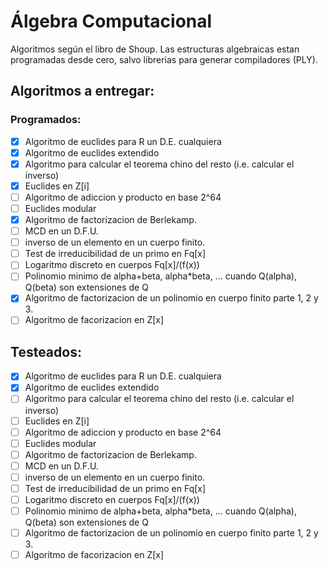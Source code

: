 # Álgebra Computacional
Algoritmos según el libro de Shoup.
Las estructuras algebraicas estan programadas desde cero, salvo librerias para generar compiladores (PLY).
## Algoritmos a entregar:
### Programados:
- [x] Algoritmo de euclides para R un D.E. cualquiera
- [x] Algoritmo de euclides extendido
- [x] Algoritmo para calcular el teorema chino del resto (i.e. calcular el inverso)
- [x] Euclides en Z[i]
- [ ] Algoritmo de adiccion y producto en base 2^64
- [ ] Euclides modular
- [x] Algoritmo de factorizacion de Berlekamp.
- [ ] MCD en un D.F.U.
- [ ] inverso de un elemento en un cuerpo finito.
- [ ] Test de irreducibilidad de un primo en Fq[x]
- [ ] Logaritmo discreto en cuerpos Fq[x]/(f(x))
- [ ] Polinomio minimo de alpha+beta, alpha*beta, ... cuando Q(alpha), Q(beta) son extensiones de Q
- [x] Algoritmo de factorizacion de un polinomio en cuerpo finito parte 1, 2 y 3.
- [ ] Algoritmo de facorizacion en Z[x]
## Testeados:
- [x] Algoritmo de euclides para R un D.E. cualquiera
- [x] Algoritmo de euclides extendido
- [ ] Algoritmo para calcular el teorema chino del resto (i.e. calcular el inverso)
- [ ] Euclides en Z[i]
- [ ] Algoritmo de adiccion y producto en base 2^64
- [ ] Euclides modular
- [ ] Algoritmo de factorizacion de Berlekamp.
- [ ] MCD en un D.F.U.
- [ ] inverso de un elemento en un cuerpo finito.
- [ ] Test de irreducibilidad de un primo en Fq[x]
- [ ] Logaritmo discreto en cuerpos Fq[x]/(f(x))
- [ ] Polinomio minimo de alpha+beta, alpha*beta, ... cuando Q(alpha), Q(beta) son extensiones de Q
- [ ] Algoritmo de factorizacion de un polinomio en cuerpo finito parte 1, 2 y 3.
- [ ] Algoritmo de facorizacion en Z[x]
